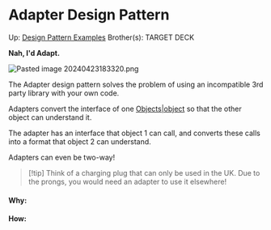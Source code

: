 # Adapter Design Pattern

Up: [Design Pattern Examples](design_pattern_examples)
Brother(s):
TARGET DECK

**Nah, I'd Adapt.**

![Pasted image 20240423183320.png](pasted_image_20240423183320.png)

The Adapter design pattern solves the problem of using an incompatible 3rd party library with your own code.

Adapters convert the interface of one [Objects|object](objects|object) so that the other object can understand it.

The adapter has an interface that object 1 can call, and converts these calls into a format that object 2 can understand.

Adapters can even be two-way!

> [!tip] Think of a charging plug that can only be used in the UK. Due to the prongs, you would need an adapter to use it elsewhere!






























#### Why:
#### How:









